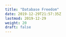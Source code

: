 ```yaml
---
title: "Database Freedom"
date: 2019-12-29T21:57:35Z
lastmod: 2019-12-29
weight: 20
draft: false
---
```


